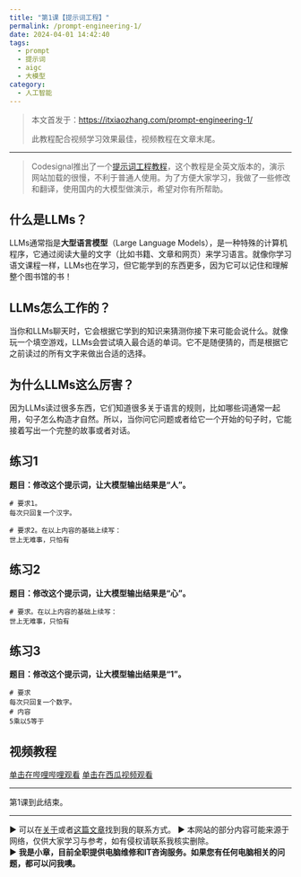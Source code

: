 ```yaml
---
title: "第1课【提示词工程】"
permalink: /prompt-engineering-1/
date: 2024-04-01 14:42:40
tags:
  - prompt
  - 提示词
  - aigc
  - 大模型
category:
  - 人工智能
---
```



> 本文首发于：<https://itxiaozhang.com/prompt-engineering-1/>
>
> 此教程配合视频学习效果最佳，视频教程在文章末尾。
>
---

> Codesignal推出了一个[提示词工程教程](https://learn.codesignal.com/preview/course-paths/16/prompt-engineering-for-everyone)，这个教程是全英文版本的，演示网站加载的很慢，不利于普通人使用。为了方便大家学习，我做了一些修改和翻译，使用国内的大模型做演示，希望对你有所帮助。

<!--more-->

## 什么是LLMs？

LLMs通常指是**大型语言模型**（Large Language Models），是一种特殊的计算机程序，它通过阅读大量的文字（比如书籍、文章和网页）来学习语言。就像你学习语文课程一样，LLMs也在学习，但它能学到的东西更多，因为它可以记住和理解整个图书馆的书！

## LLMs怎么工作的？

当你和LLMs聊天时，它会根据它学到的知识来猜测你接下来可能会说什么。就像玩一个填空游戏，LLMs会尝试填入最合适的单词。它不是随便猜的，而是根据它之前读过的所有文字来做出合适的选择。

## 为什么LLMs这么厉害？

因为LLMs读过很多东西，它们知道很多关于语言的规则，比如哪些词通常一起用，句子怎么构造才自然。所以，当你问它问题或者给它一个开始的句子时，它能接着写出一个完整的故事或者对话。

## 练习1

**题目：修改这个提示词，让大模型输出结果是“人”。**

```
# 要求1。
每次只回复一个汉字。

# 要求2。在以上内容的基础上续写：
世上无难事，只怕有

```

## 练习2

**题目：修改这个提示词，让大模型输出结果是“心”。**

```
# 要求。在以上内容的基础上续写：
世上无难事，只怕有
```

## 练习3

**题目：修改这个提示词，让大模型输出结果是“1”。**

```
# 要求
每次只回复一个数字。
# 内容
5乘以5等于
```

## 视频教程

[单击在哔哩哔哩观看](https://www.bilibili.com/video/BV1uC411j7tU)
[单击在西瓜视频观看](https://www.ixigua.com/7353237832670020108)

---

第1课到此结束。

---
▶ 可以在[关于](https://itxiaozhang.com/about/)或者[这篇文章](https://itxiaozhang.com/about-computer-repair-services-with-me/)找到我的联系方式。
▶ 本网站的部分内容可能来源于网络，仅供大家学习与参考，如有侵权请联系我核实删除。  
▶ **我是小章，目前全职提供电脑维修和IT咨询服务。如果您有任何电脑相关的问题，都可以问我噢。**  
